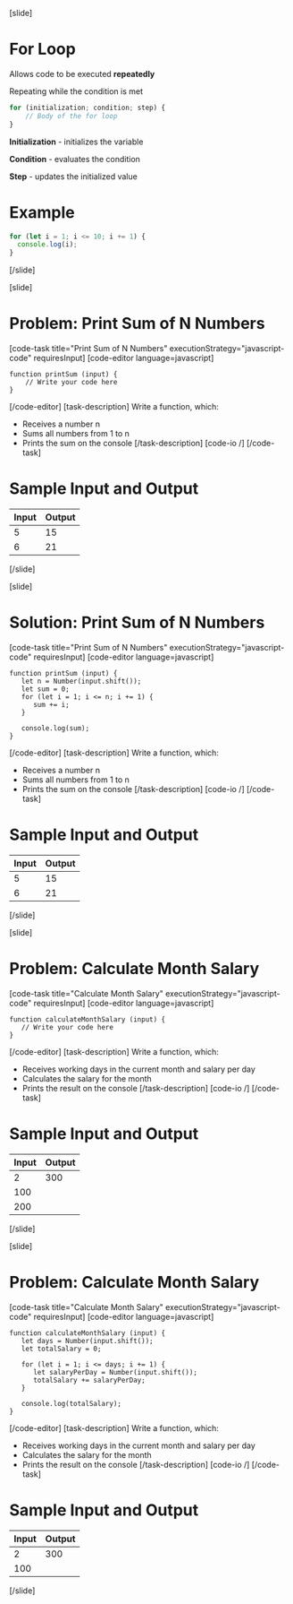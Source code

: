 [slide]
# For Loop
Allows code to be executed **repeatedly**

Repeating while the condition is met
```js
for (initialization; condition; step) {
    // Body of the for loop
}
```
**Initialization** - initializes the variable

**Condition** - evaluates the condition

**Step** - updates the initialized value

# Example
```js
for (let i = 1; i <= 10; i += 1) {
  console.log(i);
}
```
[/slide]

[slide]
# Problem: Print Sum of N Numbers
[code-task title="Print Sum of N Numbers" executionStrategy="javascript-code" requiresInput]
[code-editor language=javascript]
```
function printSum (input) {
    // Write your code here
}
```
[/code-editor]
[task-description]
Write a function, which:

* Receives a number n
* Sums all numbers from 1 to n
* Prints the sum on the console
[/task-description]
[code-io /]
[/code-task]
# Sample Input and Output
|Input|Output|
|-----|------|
|5|15|
|6|21|
[/slide]

[slide]
# Solution: Print Sum of N Numbers
[code-task title="Print Sum of N Numbers" executionStrategy="javascript-code" requiresInput]
[code-editor language=javascript]
```
function printSum (input) {
   let n = Number(input.shift());
   let sum = 0;
   for (let i = 1; i <= n; i += 1) {
      sum += i;
   }
   
   console.log(sum);
}
```
[/code-editor]
[task-description]
Write a function, which:

* Receives a number n
* Sums all numbers from 1 to n
* Prints the sum on the console
[/task-description]
[code-io /]
[/code-task]
# Sample Input and Output
|Input|Output|
|-----|------|
|5|15|
|6|21|
[/slide]

[slide]
# Problem: Calculate Month Salary
[code-task title="Calculate Month Salary" executionStrategy="javascript-code" requiresInput]
[code-editor language=javascript]
```
function calculateMonthSalary (input) {
   // Write your code here
}

```
[/code-editor]
[task-description]
Write a function, which:

* Receives working days in the current month and salary per day
* Calculates the salary for the month
* Prints the result on the console
[/task-description]
[code-io /]
[/code-task]
# Sample Input and Output
|Input|Output|
|-----|------|
|2|300|
|100||
|200||
[/slide]

[slide]
# Problem: Calculate Month Salary
[code-task title="Calculate Month Salary" executionStrategy="javascript-code" requiresInput]
[code-editor language=javascript]
```
function calculateMonthSalary (input) {
   let days = Number(input.shift());
   let totalSalary = 0;

   for (let i = 1; i <= days; i += 1) {
      let salaryPerDay = Number(input.shift());
      totalSalary += salaryPerDay;
   }

   console.log(totalSalary);
}

```
[/code-editor]
[task-description]
Write a function, which:

* Receives working days in the current month and salary per day
* Calculates the salary for the month
* Prints the result on the console
[/task-description]
[code-io /]
[/code-task]
# Sample Input and Output
|Input|Output|
|-----|------|
|2|300|
|100||
[/slide]